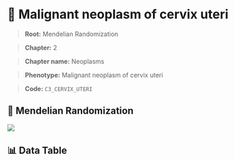 # 🧪 Malignant neoplasm of cervix uteri

> **Root:** Mendelian Randomization

> **Chapter:** 2  

> **Chapter name:** Neoplasms

> **Phenotype:** Malignant neoplasm of cervix uteri  

> **Code:** `C3_CERVIX_UTERI`

## 🧬 Mendelian Randomization  

<img src="/MR/Figures/Forward/C3_CERVIX_UTERI.png"/>

## 📊 Data Table

<CsvTableMRF src="/MR_Data/Forward/C3_CERVIX_UTERI.csv"/>
